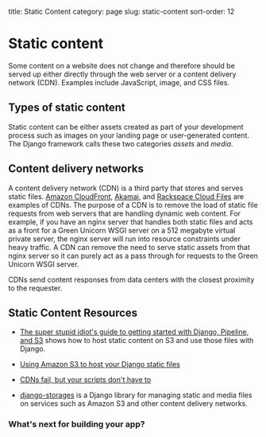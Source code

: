 title: Static Content
category: page
slug: static-content
sort-order: 12

# Static content
Some content on a website does not change and therefore should be served
up either directly through the web server or a content delivery network (CDN).
Examples include JavaScript, image, and CSS files.


## Types of static content
Static content can be either assets created as part of your development
process such as images on your landing page or user-generated content. The 
Django framework calls these two categories *assets* and *media*.


## Content delivery networks
A content delivery network (CDN) is a third party that stores and serves 
static files. [Amazon CloudFront](http://aws.amazon.com/cloudfront/),
[Akamai](http://www.akamai.com/), and 
[Rackspace Cloud Files](http://www.rackspace.com/cloud/public/files/) 
are examples of CDNs. The purpose of a CDN is to remove the load of static
file requests from web servers that are handling dynamic web content. For
example, if you have an nginx server that handles both static files and 
acts as a front for a Green Unicorn WSGI server on a 512 megabyte 
virtual private server, the nginx server will run into resource 
constraints under heavy traffic. A CDN can remove the need to serve static
assets from that nginx server so it can purely act as a pass through for 
requests to the Green Unicorn WSGI server.

CDNs send content responses from data centers with the closest proximity to the requester.


## Static Content Resources
* [The super stupid idiot's guide to getting started with Django, Pipeline, and S3](http://blog.iambob.me/the-super-stupid-idiots-guide-to-getting-started-with-django-pipeline-and-s3/)
  shows how to host static content on S3 and use those files with Django.

* [Using Amazon S3 to host your Django static files](http://blog.doismellburning.co.uk/2012/07/14/using-amazon-s3-to-host-your-django-static-files/)

* [CDNs fail, but your scripts don't have to](http://www.hanselman.com/blog/CDNsFailButYourScriptsDontHaveToFallbackFromCDNToLocalJQuery.aspx)

* [django-storages](http://django-storages.readthedocs.org/en/latest/) is 
a Django library for managing static and media files on services such as
Amazon S3 and other content delivery networks.


### What's next for building your app?
